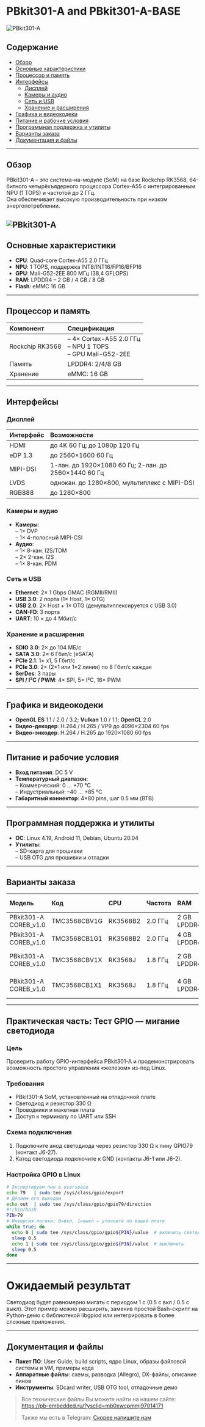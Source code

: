# PBkit301-A and PBkit301-A-BASE
![PBkit301-A](images/pbkit_3-1_A_BASE.jpg )

## Содержание

- [Обзор](#обзор)  
- [Основные характеристики](#основные-характеристики)  
- [Процессор и память](#процессор-и-память)  
- [Интерфейсы](#интерфейсы)  
  - [Дисплей](#дисплей)  
  - [Камеры и аудио](#камеры-и-аудио)  
  - [Сеть и USB](#сеть-и-usb)  
  - [Хранение и расширения](#хранение-и-расширения)  
- [Графика и видеокодеки](#графика-и-видеокодеки)  
- [Питание и рабочие условия](#питание-и-рабочие-условия)  
- [Программная поддержка и утилиты](#программная-поддержка-и-утилиты)  
- [Варианты заказа](#варианты-заказа)  
- [Документация и файлы](#документация-и-файлы)  

---

## Обзор

PBkit301-A – это система-на-модуле (SoM) на базе Rockchip RK3568, 64-битного четырёхъядерного процессора Cortex-A55 с интегрированным NPU (1 TOPS) и частотой до 2 ГГц.  
Она обеспечивает высокую производительность при низком энергопотреблении.

![PBkit301-A](images/pbkit_301_A.jpg)
---

## Основные характеристики

- **CPU**: Quad-core Cortex-A55   2.0 ГГц 
- **NPU**: 1 TOPS, поддержка INT8/INT16/FP16/BFP16 
- **GPU**: Mali-G52-2EE   800 МГц (38,4 GFLOPS)
- **RAM**: LPDDR4 – 2 GB / 4 GB / 8 GB 
- **Flash**: eMMC 16 GB 
---

## Процессор и память

| Компонент | Спецификация |
|:---------|:-------------|
| Rockchip RK3568 | – 4× Cortex-A55   2.0 ГГц<br>– NPU 1 TOPS<br>– GPU Mali-G52-2EE |
| Память      | LPDDR4: 2/4/8 GB |
| Хранение    | eMMC: 16 GB |

---

## Интерфейсы

### Дисплей

| Интерфейс   | Возможности                                 |
|:-----------|:---------------------------------------------|
| HDMI       | до 4K   60 Гц; до 1080p   120 Гц             |
| eDP 1.3    | до 2560×1600   60 Гц                         |
| MIPI-DSI   | 1-лан. до 1920×1080   60 Гц; 2-лан. до 2560×1440   60 Гц |
| LVDS       | однокан. до 1280×800, мультиплекс с MIPI-DSI |
| RGB888     | до 1280×800                                  | 

### Камеры и аудио

- **Камеры**:  
  – 1× DVP<br>– 1× 4-полосный MIPI-CSI 
- **Аудио**:  
  – 1× 8-кан. I2S/TDM<br>– 2× 2-кан. I2S<br>– 1× 8-кан. PDM 

### Сеть и USB

- **Ethernet**: 2× 1 Gbps GMAC (RGMII/RMII) 
- **USB 3.0**: 2 порта (1× Host, 1× OTG)  
- **USB 2.0**: 2× Host + 1× OTG (демультиплексируется с USB 3.0) 
- **CAN-FD**: 3 порта  
- **UART**: 10 × до 4 Мбит/с 

### Хранение и расширения

- **SDIO 3.0**: 2× до 104 МБ/с   
- **SATA 3.0**: 2× 6 Гбит/с (eSATA)  
- **PCIe 2.1**: 1× x1, 5 Гбит/с  
- **PCIe 3.0**: 2× (2×1 или 1×2 линии) по 8 Гбит/с каждая 
- **SerDes**: 3 пары  
- **SPI / I²C / PWM**: 4× SPI, 5× I²C, 16× PWM 

---

## Графика и видеокодеки

- **OpenGL ES** 1.1 / 2.0 / 3.2; **Vulkan** 1.0 / 1.1; **OpenCL** 2.0 
- **Видео-декодер**: H.264 / H.265 / VP9 до 4096×2304   60 fps  
- **Видео-энкодер**: H.264 / H.265 до 1920×1080   60 fps 

---

## Питание и рабочие условия

- **Вход питания**: DC 5 V 
- **Температурный диапазон**:  
  – Коммерческий: 0 … +70 °C  
  – Индустриальный: –40 … +85 °C  
- **Габаритный коннектор**: 4×80 pins, шаг 0.5 мм (BTB) 

---

## Программная поддержка и утилиты

- **ОС**: Linux 4.19, Android 11, Debian, Ubuntu 20.04 
- **Утилиты**:  
  – SD-карта для прошивки  
  – USB OTG для прошивки и отладки 
---

## Варианты заказа

| Модель                | Код               | CPU        | Частота | RAM         | ROM   | Темп. (°C)   |
|:----------------------|:------------------|:-----------|:--------|:------------|:------|:-------------|
| PBkit301-A COREB_v1.0 | TMC3568CBV1G      | RK3568B2   | 2.0 ГГц | 2 GB LPDDR4 | 16 GB | 0 … +70      |
| PBkit301-A COREB_v1.0 | TMC3568CB1G1      | RK3568B2   | 2.0 ГГц | 4 GB LPDDR4 | 16 GB | 0 … +70      |
| PBkit301-A COREB_v1.0 | TMC3568CBV1X      | RK3568J    | 1.8 ГГц | 2 GB LPDDR4 | 16 GB | –40 … +85    |
| PBkit301-A COREB_v1.0 | TMC3568CB1X1      | RK3568J    | 1.8 ГГц | 4 GB LPDDR4 | 16 GB | –40 … +85    | 

---
## Практическая часть: Тест GPIO — мигание светодиода

### Цель  
Проверить работу GPIO-интерфейса PBkit301-A и продемонстрировать возможность простого управления «железом» из-под Linux.

### Требования  
- PBkit301-A SoM, установленный на отладочной плате  
- Светодиод и резистор 330 Ω  
- Проводники и макетная плата  
- Доступ к терминалу по UART или SSH  

### Схема подключения  
1. Подключите анод светодиода через резистор 330 Ω к пину GPIO79 (контакт J6-27).  
2. Катод светодиода подключите к GND (контакты J6-1 или J6-2).


### Настройка GPIO в Linux  

```bash
# Экспортируем пин в userspace
echo 79   | sudo tee /sys/class/gpio/export
# Делаем его выходом
echo out  | sudo tee /sys/class/gpio/gpio79/direction
#!/bin/bash
PIN=79
# Инверсия логики: 0=вкл, 1=выкл — уточните по вашей плате
while true; do
  echo 0 | sudo tee /sys/class/gpio/gpio${PIN}/value  # включить светодиод
  sleep 0.5
  echo 1 | sudo tee /sys/class/gpio/gpio${PIN}/value  # выключить
  sleep 0.5
done
```
---
# Ожидаемый результат
Светодиод будет равномерно мигать с периодом 1 с (0.5 с вкл / 0.5 с выкл).
Этот пример можно расширить, заменив простой Bash-скрипт на Python-демо с библиотекой libgpiod или интегрировать в более сложные приложения. 

---
## Документация и файлы

- **Пакет ПО**: User Guide, build scripts, ядро Linux, образы файловой системы и VM, примеры кода  
- **Аппаратные файлы**: схемы, разводка (Allegro), DX-файлы, описание пинов  
- **Инструменты**: SDcard writer, USB OTG tool, отладочные демо  

> Все технические файлы Вы можете найти на нашем сайте: https://pb-embedded.ru/?ysclid=mb0xwcpmmj97014171
> 
> Также мы есть в Telegram: [Скорее напишите нам](https://t.me/PBPOLAR)


